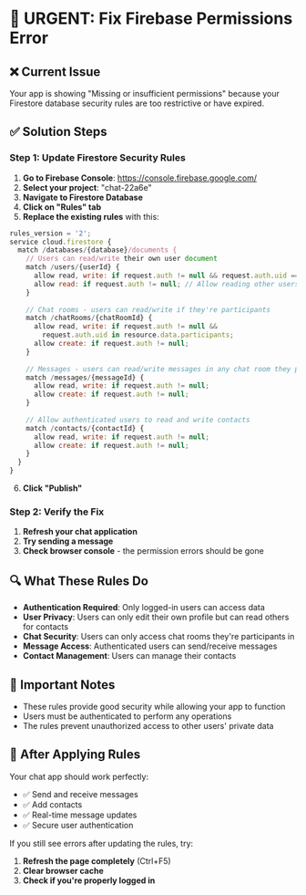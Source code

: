 # 🔧 URGENT: Fix Firebase Permissions Error

## ❌ Current Issue
Your app is showing "Missing or insufficient permissions" because your Firestore database security rules are too restrictive or have expired.

## ✅ Solution Steps

### Step 1: Update Firestore Security Rules

1. **Go to Firebase Console**: https://console.firebase.google.com/
2. **Select your project**: "chat-22a6e"
3. **Navigate to Firestore Database**
4. **Click on "Rules" tab**
5. **Replace the existing rules** with this:

```javascript
rules_version = '2';
service cloud.firestore {
  match /databases/{database}/documents {
    // Users can read/write their own user document
    match /users/{userId} {
      allow read, write: if request.auth != null && request.auth.uid == userId;
      allow read: if request.auth != null; // Allow reading other users for contacts
    }
    
    // Chat rooms - users can read/write if they're participants
    match /chatRooms/{chatRoomId} {
      allow read, write: if request.auth != null && 
        request.auth.uid in resource.data.participants;
      allow create: if request.auth != null;
    }
    
    // Messages - users can read/write messages in any chat room they participate in
    match /messages/{messageId} {
      allow read, write: if request.auth != null;
      allow create: if request.auth != null;
    }
    
    // Allow authenticated users to read and write contacts
    match /contacts/{contactId} {
      allow read, write: if request.auth != null;
      allow create: if request.auth != null;
    }
  }
}
```

6. **Click "Publish"**

### Step 2: Verify the Fix

1. **Refresh your chat application**
2. **Try sending a message**
3. **Check browser console** - the permission errors should be gone

## 🔍 What These Rules Do

- **Authentication Required**: Only logged-in users can access data
- **User Privacy**: Users can only edit their own profile but can read others for contacts
- **Chat Security**: Users can only access chat rooms they're participants in
- **Message Access**: Authenticated users can send/receive messages
- **Contact Management**: Users can manage their contacts

## 🚨 Important Notes

- These rules provide good security while allowing your app to function
- Users must be authenticated to perform any operations
- The rules prevent unauthorized access to other users' private data

## 🎯 After Applying Rules

Your chat app should work perfectly:
- ✅ Send and receive messages
- ✅ Add contacts
- ✅ Real-time message updates
- ✅ Secure user authentication

If you still see errors after updating the rules, try:
1. **Refresh the page completely** (Ctrl+F5)
2. **Clear browser cache**
3. **Check if you're properly logged in**
